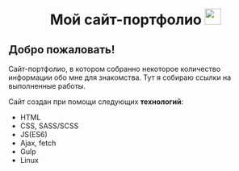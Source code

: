 <h1 align="center"> 
	Мой сайт-портфолио
	<img src="https://github.com/blackcater/blackcater/raw/main/images/Hi.gif" height="32"/>
</h1>

## Добро пожаловать!
<p>Сайт-портфолио, в котором собранно некоторое количество информации обо мне для знакомства. Тут я собираю ссылки на выполненные работы.</p>
<p>Сайт создан при помощи следующих <strong>технологий</strong>:</p>
<ul>
	<li>HTML</li>
	<li>CSS, SASS/SCSS</li>
	<li>JS(ES6)</li>
	<li>Ajax, fetch</li>
	<li>Gulp</li>
	<li>Linux</li>
</ul>
